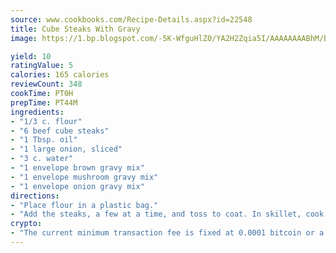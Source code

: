 ```yaml
---
source: www.cookbooks.com/Recipe-Details.aspx?id=22548
title: Cube Steaks With Gravy
image: https://1.bp.blogspot.com/-5K-WfguHlZ0/YA2H2Zqia5I/AAAAAAAABhM/Bdgu68p4aG0Q6jWdy3eGaUXSKw5p3sdxwCLcBGAsYHQ/s324/7.png

yield: 10
ratingValue: 5
calories: 165 calories
reviewCount: 348
cookTime: PT0H
prepTime: PT44M
ingredients:
- "1/3 c. flour"
- "6 beef cube steaks"
- "1 Tbsp. oil"
- "1 large onion, sliced"
- "3 c. water"
- "1 envelope brown gravy mix"
- "1 envelope mushroom gravy mix"
- "1 envelope onion gravy mix"
directions:
- "Place flour in a plastic bag."
- "Add the steaks, a few at a time, and toss to coat. In skillet, cook the steaks in oil until lightly browned on each side. Place browned steaks in casserole dish. Add onion. In bowl, whisk water and gravy mixes together. Add to casserole dish. Bake at 350u00b0 for 45 to 60 minutes. Serve with noodles or mashed potatoes."
crypto:
- "The current minimum transaction fee is fixed at 0.0001 bitcoin or a tenth of a millibitcoin per kilobyte, recently decreased from one millibitcoin."
---
```

